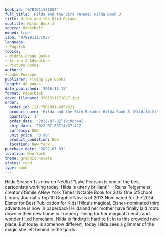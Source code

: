 ```yaml
---
book_id: '9781911171027'
full_title: 'Hilda and the Bird Parade: Hilda Book 3'
title: Hilda and the Bird Parade
subtitle: Hilda Book 3
source: Bookshelf
owned: true
isbn: '9781911171027'
language:
- English
topics:
- Middle Grade Books
- Action & Adventure
- Picture Books
authors:
- Luke Pearson
publisher: Flying Eye Books
length: 48 pages
date_published: '2016-11-15'
format: Paperback
cover_filename: 9781911171027.jpg
order:
  order_id: 111-7961091-6957821
  product_name: 'Hilda and the Bird Parade: Hilda Book 3 (Hildafolk)'
  quantity: '1'
  order_date: '2022-07-02T19:00:44Z'
  ship_date: '2022-07-03T14:37:41Z'
  currency: USD
  unit_price: '8.99'
  product_condition: New
  location: New York
purchase_date: '2022-07-03'
location: New York
theme: graphic novels
status: read
type: book
---
```

Hilda Season 1 is now on Netflix!
"Luke Pearson is one of the best cartoonists working today. Hilda is utterly brilliant!"
—Raina Telgemeier, creator ofSmile
ANew York Times' Notable Book for 2013
One ofSchool Library Journal's Top 10 Graphic Novels of 2013
Nominated for the 2014 Eisner for Best Publication for Kids!
Hilda's magical, Eisner-nominated third adventure is now in paperback!
Hilda and her mother have finally laid roots down in their new home in Trolberg. Pining for her magical friends and wonder filled homeland, Hilda is finding it hard to fit in to this crowded new place. But today is somehow different, today Hilda sees a glimmer of the magic she left behind in the fjords.
